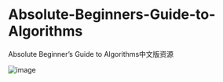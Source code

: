# Absolute-Beginners-Guide-to-Algorithms
Absolute Beginner’s Guide to Algorithms中文版资源

![image](https://github.com/transbot/Absolute-Beginners-Guide-to-Algorithms/assets/12107254/10ccb68f-1c24-4cfc-99bd-c03a1f5eec58)

